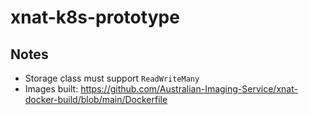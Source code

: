 # xnat-k8s-prototype


## Notes
- Storage class must support `ReadWriteMany`
- Images built: https://github.com/Australian-Imaging-Service/xnat-docker-build/blob/main/Dockerfile
